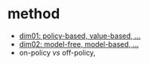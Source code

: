 # method

* [dim01: policy-based, value-based, ...](https://github.com/tttor/rl-foundation/tree/master/method/dim01.md)
* [dim02: model-free, model-based, ...](https://github.com/tttor/rl-foundation/tree/master/method/dim02.md)
* on-policy _vs_ off-policy,
